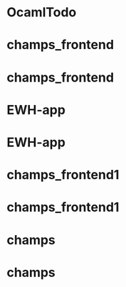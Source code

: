 # OcamlTodo
# champs_frontend
# champs_frontend
# EWH-app
# EWH-app
# champs_frontend1
# champs_frontend1
# champs
# champs
